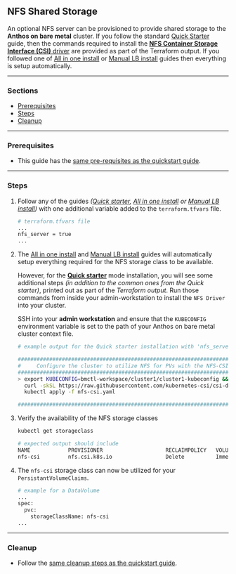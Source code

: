 ## NFS Shared Storage

An optional NFS server can be provisioned to provide shared storage to the **Anthos on bare metal** cluster. If you follow the standard [Quick Starter](quickstart.md) guide, then the commands required to install the [**NFS Container Storage Interface (CSI)** driver](https://kubernetes.io/docs/concepts/storage/volumes/#nfs) are provided as part of the Terraform output. If you followed one of [All in one install](one_click_install.md) or [Manual LB install](manuallb_install.md) guides then everything is setup automatically.

---
### Sections
  - [Prerequisites](#prerequisites)
  - [Steps](#steps)
  - [Cleanup](#cleanup)
---
### Prerequisites
- This guide has the [same pre-requisites as the quickstart guide](/anthos-bm-gcp-terraform/README.md#pre-requisites).
---

### Steps

1. Follow any of the guides *([Quick starter](quickstart.md), [All in one install](one_click_install.md) or [Manual LB install](manuallb_install.md))* with one additional variable added to the `terraform.tfvars` file.

    ```sh
    # terraform.tfvars file
    ...
    nfs_server = true
    ...
    ```
2. The [All in one install](one_click_install.md) and [Manual LB install](manuallb_install.md) guides will automatically setup everything required for the NFS storage class to be available.

    However, for the **[Quick starter](quickstart.md)** mode installation, you will see some additional steps _(in addition to the common ones from the     Quick starter)_, printed out as part of the *Terraform output*. Run those commands from inside your admin-workstation to install the `NFS Driver`       into your cluster.

    SSH into your **admin workstation** and ensure that the `KUBECONFIG` environment variable is set to the path of your Anthos on bare metal cluster       context file.
    ```sh
    # example output for the Quick starter installation with 'nfs_server = true'

    ################################################################################
    #     Configure the cluster to utilize NFS for PVs with the NFS-CSI driver     #
    ################################################################################
    > export KUBECONFIG=bmctl-workspace/cluster1/cluster1-kubeconfig && \
      curl -skSL https://raw.githubusercontent.com/kubernetes-csi/csi-driver-nfs/v3.1.0/deploy/install-driver.sh | bash -s v3.1.0 -- && \
      kubectl apply -f nfs-csi.yaml

    ################################################################################
    ```

3. Verify the availability of the NFS storage classes
    ```sh
    kubectl get storageclass
    ```
    ```sh
    # expected output should include
    NAME            PROVISIONER                    RECLAIMPOLICY   VOLUMEBINDINGMODE      ALLOWVOLUMEEXPANSION   AGE
    nfs-csi         nfs.csi.k8s.io                 Delete          Immediate              false                  5m
    ```

4. The `nfs-csi` storage class can now be utilized for your `PersistantVolumeClaims`.
    ```sh
    # example for a DataVolume
    ...
    spec:
      pvc:
        storageClassName: nfs-csi
    ...
    ```
---
### Cleanup

- Follow the [same cleanup steps as the quickstart guide](quickstart.md#cleanup).
